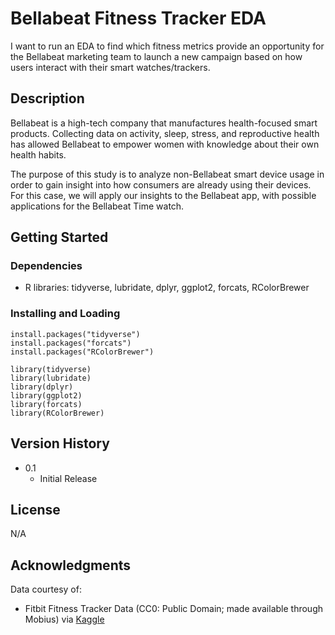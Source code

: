 # Bellabeat Fitness Tracker EDA

I want to run an EDA to find which fitness metrics provide an opportunity for the Bellabeat marketing team to launch a new campaign based on how users interact with their smart watches/trackers.

## Description

Bellabeat is a high-tech company that manufactures health-focused smart products. Collecting data on activity, sleep, stress, and reproductive health has allowed Bellabeat to empower women with knowledge about their own health habits.

The purpose of this study is to analyze non-Bellabeat smart device usage in order to gain insight into how consumers are already using their devices. For this case, we will apply our insights to the Bellabeat app, with possible applications for the Bellabeat Time watch.

## Getting Started

### Dependencies

* R libraries: tidyverse, lubridate, dplyr, ggplot2, forcats, RColorBrewer

### Installing and Loading
```
install.packages("tidyverse")
install.packages("forcats")
install.packages("RColorBrewer")
```
```
library(tidyverse)
library(lubridate)
library(dplyr)
library(ggplot2)
library(forcats)
library(RColorBrewer)
```

## Version History

* 0.1
    * Initial Release

## License

N/A

## Acknowledgments

Data courtesy of: 
* Fitbit Fitness Tracker Data (CC0: Public Domain; made available through Mobius) via [Kaggle](https://www.kaggle.com/datasets/arashnic/fitbit)
